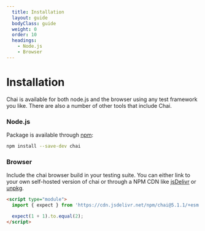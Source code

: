 ```yaml
---
  title: Installation
  layout: guide
  bodyClass: guide
  weight: 0
  order: 10
  headings:
    - Node.js
    - Browser
---
```


# Installation

Chai is available for both node.js and the browser using any
test framework you like. There are also a number of other tools
that include Chai.

### Node.js

Package is available through [npm](http://npmjs.org):

```bash
npm install --save-dev chai
```

### Browser

Include the chai browser build in your testing suite. You can either link to your own self-hosted version of chai or through a NPM CDN like [jsDelivr](https://www.jsdelivr.com/) or [unpkg](https://www.unpkg.com/).

```html
<script type="module">
  import { expect } from 'https://cdn.jsdelivr.net/npm/chai@5.1.1/+esm';

  expect(1 + 1).to.equal(2);
</script>
```
